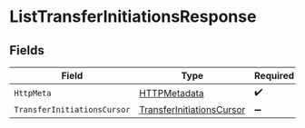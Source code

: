 # ListTransferInitiationsResponse


## Fields

| Field                                                                             | Type                                                                              | Required                                                                          | Description                                                                       |
| --------------------------------------------------------------------------------- | --------------------------------------------------------------------------------- | --------------------------------------------------------------------------------- | --------------------------------------------------------------------------------- |
| `HttpMeta`                                                                        | [HTTPMetadata](../../Models/Components/HTTPMetadata.md)                           | :heavy_check_mark:                                                                | N/A                                                                               |
| `TransferInitiationsCursor`                                                       | [TransferInitiationsCursor](../../Models/Components/TransferInitiationsCursor.md) | :heavy_minus_sign:                                                                | OK                                                                                |